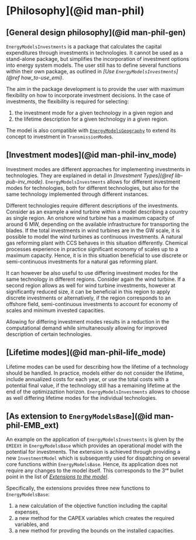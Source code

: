 # [Philosophy](@id man-phil)

## [General design philosophy](@id man-phil-gen)

`EnergyModelsInvestments` is a package that calculates the capital expenditures through investments in technologies.
It cannot be used as a stand-alone package, but simplifies the incorporation of investment options into energy system models.
The user still has to define several functions within their own package, as outlined in *[Use `EnergyModelsInvestments`](@ref how_to-use_emi)*.

The aim in the package development is to provide the user with maximum flexibility on how to incorporate investment decisions.
In the case of investments, the flexibility is required for selecting:

1. the investment mode for a given technology in a given region and
2. the lifetime description for a given technology in a given region.

The model is also compatible with [`EnergyModelsGeography`](https://energymodelsx.github.io/EnergyModelsGeography.jl/stable/) to extend its concept to investment in `TransmissionMode`s.

## [Investment modes](@id man-phil-inv_mode)

Investment modes are different approaches for implementing investments in technologies.
They are explained in detail in *[Investment Types](@ref lib-pub-inv_mode)*.
`EnergyModelsInvestments` allows for different investment modes for technologies, both for different technologies, but also for the same technology implemented through different instances.

Different technologies require different descriptions of the investments.
Consider as an example a wind turbine within a model describing a country as single region.
An onshore wind turbine has a maximum capacity of around 6 MW, depending on the available infrastructure for transporting the blades.
If the total investments in wind turbines are in the GW scale, it is possible to model the wind turbines as continuous investments.
A natural gas reforming plant with CCS behaves in this situation differently.
Chemical processes experience in practice significant economy of scales up to a maximum capacity.
Hence, it is in this situation beneficial to use discrete or semi-continuous investments for a natural gas reforming plant.

It can however be also useful to use differing investment modes for the same technology in different regions.
Consider again the wind turbine.
If a second region allows as well for wind turbine investments, however at significantly reduced size, it can be beneficial in this region to apply discrete investments or alternatively, if the region corresponds to an offshore field, semi-continuous investments to account for economy of scales and minimum invested capacities.

Allowing for differing investment modes results in a reduction in the computational demand while simultaneously allowing for improved description of certain technologies.

## [Lifetime modes](@id man-phil-life_mode)

Lifetime modes can be used for describing how the lifetime of a technology should be handled.
In practice, models either do not consider the lifetime, include annualized costs for each year, or use the total costs with a potential final value, if the technology still has a remaining lifetime at the end of the optimizaztion horizon.
`EnergyModelsInvestments` allows to choose as well differing lifetime modes for the individual technologies.

## [As extension to `EnergyModelsBase`](@id man-phil-EMB_ext)

An example on the application of `EnergyModelsInvestments` is given by the `EMIEXt` in `EnergyModelsBase` which provides an operational model with the potential for investments.
The extension is achieved through providing a new `InvestmentModel` which is subsequently used for dispatching on several core functions within `EnergyModelsBase`.
Hence, its application does not require any changes to the model itself.
This corresponds to the 3ʳᵈ bullet point in the list of *[Extensions to the model](https://energymodelsx.github.io/EnergyModelsBase.jl/stable/manual/philosophy/#sec_phil_ext)*.

Specifically, the extensions provides three new functions to `EnergyModelsBase`:

1. a new calculation of the objective function including the capital expenses,
2. a new method for the CAPEX variables which creates the required variables, and
3. a new method for provding the bounds on the installed capacities.
